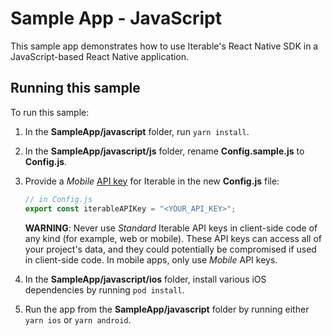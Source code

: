 # Sample App - JavaScript

This sample app demonstrates how to use Iterable's React Native SDK in a
JavaScript-based React Native application.

## Running this sample

To run this sample:

1. In the **SampleApp/javascript** folder, run `yarn install`.

2. In the **SampleApp/javascript/js** folder, rename **Config.sample.js** to
   **Config.js**.

3. Provide a _Mobile_ [API key](https://support.iterable.com/hc/articles/360043464871) 
   for Iterable in the new **Config.js** file:

	```javascript
	// in Config.js
	export const iterableAPIKey = "<YOUR_API_KEY>";
	```

	**WARNING**: Never use _Standard_ Iterable API keys in client-side
	code of any kind (for example, web or mobile). These API keys can access all
	of your project's data, and they could potentially be compromised if used in
	client-side code. In mobile apps, only use _Mobile_ API keys.

4. In the **SampleApp/javascript/ios** folder, install various iOS dependencies
   by running `pod install`.

5. Run the app from the **SampleApp/javascript** folder by running either
   `yarn ios` or `yarn android`.


